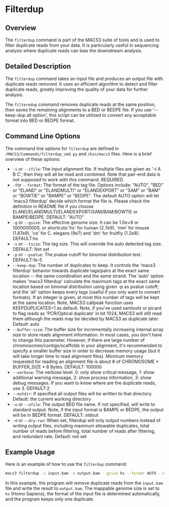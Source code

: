 # Filterdup

## Overview
The `filterdup` command is part of the MACS3 suite of tools and is used to filter duplicate reads from your data. It is particularly useful in sequencing analysis where duplicate reads can bias the downstream analysis.

## Detailed Description

The `filterdup` command takes an input file and produces an output file with duplicate reads removed. It uses an efficient algorithm to detect and filter duplicate reads, greatly improving the quality of your data for further analysis.

The `filteredup` command removes duplicate reads at the same position, then saves the remaining alignments to a BED or BEDPE file. If you use '--keep-dup all option', this script can be utilized to convert any acceptable format into BED or BEDPE format.

## Command Line Options

The command line options for `filterdup` are defined in `/MACS3/Commands/filterdup_cmd.py` and `/bin/macs3` files. Here is a brief overview of these options:

- `-i` or `--ifile`: The input alignment file. If multiple files are given as '-t A B C', then they will all be read and combined. Note that pair-end data is not supposed to work with this command. REQUIRED.
- `-f`or `--format`: The format of the tag file. Options include: "AUTO", "BED" or "ELAND" or "ELANDMULTI" or "ELANDEXPORT" or "SAM" or "BAM" or "BOWTIE" or "BAMPE" or "BEDPE". The default AUTO option will let 'macs3 filterdup' decide which format the file is. Please check the definition in README file if you choose ELAND/ELANDMULTI/ELANDEXPORT/SAM/BAM/BOWTIE or BAMPE/BEDPE. DEFAULT: "AUTO"
- `-g` or `--gsize`: The effective genome size. It can be 1.0e+9 or 1000000000, or shortcuts:'hs' for human (2.7e9), 'mm' for mouse (1.87e9), 'ce' for C. elegans (9e7) and 'dm' for fruitfly (1.2e8). DEFAULT:hs
- `-s` or `--tsize`: The tag size. This will override the auto detected tag size. DEFAULT: Not set
- `-p` or `--pvalue`: The pvalue cutoff for binomial distribution test. DEFAULT:1e-5
- `--keep-dup`: The number of duplicates to keep. It controls the 'macs3 filterdup' behavior towards duplicate tags/pairs at the exact same location -- the same coordination and the same strand. The 'auto' option makes 'macs3 filterdup' calculate the maximum tags at the exact same location based on binomal distribution using given -p as pvalue cutoff; and the 'all' option keeps every tags (useful if you only want to convert formats). If an integer is given, at most this number of tags will be kept at the same location. Note, MACS3 callpeak function uses KEEPDUPLICATES=1 as default. Note, if you've used samtools or picard to flag reads as 'PCR/Optical duplicate' in bit 1024, MACS3 will still read them although the reads may be decided by MACS3 as duplicate later. Default: auto
- `--buffer-size`: The buffer size for incrementally increasing internal array size to store reads alignment information. In most cases, you don't have to change this parameter. However, if there are large number of chromosomes/contigs/scaffolds in your alignment, it's recommended to specify a smaller buffer size in order to decrease memory usage (but it will take longer time to read alignment files). Minimum memory requested for reading an alignment file is about # of CHROMOSOME * BUFFER_SIZE * 8 Bytes. DEFAULT: 100000
- `--verbose`: The verbose level. 0: only show critical message, 1: show additional warning message, 2: show process information, 3: show debug messages. If you want to know where are the duplicate reads, use 3. DEFAULT:2
- `--outdir`: If specified all output files will be written to that directory. Default: the current working directory
- `-o` or `--ofile`: The output BED file name. If not specified, will write to standard output. Note, if the input format is BAMPE or BEDPE, the output will be in BEDPE format. DEFAULT: stdout
- `-d` or `--dry-run`: When set, filterdup will only output numbers instead of writing output files, including maximum allowable duplicates, total number of reads before filtering, total number of reads after filtering, and redundant rate. Default: not set

## Example Usage

Here is an example of how to use the `filterdup` command:

```bash
macs3 filterdup -i input.bam -o output.bam --gsize hs --format AUTO --keep-dup 1 --buffer-size 100000
```

In this example, the program will remove duplicate reads from the `input.bam` file and write the result to `output.bam`. The mappable genome size is set to `hs` (Homo Sapiens), the format of the input file is determined automatically, and the program keeps only one duplicate.

